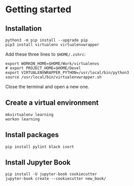 Getting started
===============

## Installation

```
python3 -m pip install --upgrade pip
pip3 install virtualenv virtualenvwrapper
```

Add these three lines to `$HOME/.zshrc`:
```
export WORKON_HOME=$HOME/Work/virtualenvs
# export PROJECT_HOME=$HOME/Devel
export VIRTUALENVWRAPPER_PYTHON=/usr/local/bin/python3
source /usr/local/bin/virtualenvwrapper.sh
```
Close the terminal and open a new one.

## Create a virtual environment

```{code-block} shell
mkvirtualenv learning
workon learning
```

## Install packages
```{code-block} shell
pip install pylint black isort
```

## Install Jupyter Book

```{code-block} shell
pip install -U jupyter-book cookiecutter
jupyter-book create --cookiecutter new_book/
```